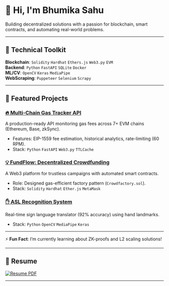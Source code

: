 # 👋 Hi, I'm Bhumika Sahu  
Building decentralized solutions with a passion for blockchain, smart contracts, and automating real-world problems.  

---

## 🔧 **Technical Toolkit**  
**Blockchain**: `Solidity` `Hardhat` `Ethers.js` `Web3.py` `EVM`  
**Backend**: `Python` `FastAPI` `SQLite` `Docker`  
**ML/CV**: `OpenCV` `Keras` `MediaPipe`  
**WebScraping**: `Puppeteer` `Selenium` `Scrapy`  

---

## 🚀 **Featured Projects**  

### [🔥 Multi-Chain Gas Tracker API](https://github.com/Bhumika987/Multi-Chain-Gas-Tracker-API)  
A production-ready API monitoring gas fees across 7+ EVM chains (Ethereum, Base, zkSync).  
- Features: EIP-1559 fee estimation, historical analytics, rate-limiting (60 RPM).  
- Stack: `Python` `FastAPI` `Web3.py` `TTLCache`  

### [💡 FundFlow: Decentralized Crowdfunding](https://github.com/Bhumika987/FundFlow)  
A Web3 platform for trustless campaigns with automated smart contracts.  
- Role: Designed gas-efficient factory pattern (`Crowdfactory.sol`).  
- Stack: `Solidity` `Hardhat` `Ether.js` `MetaMask`  

### [✋ ASL Recognition System](https://github.com/Bhumika987/ASL-Translator)  
Real-time sign language translator (92% accuracy) using hand landmarks.  
- Stack: `Python` `OpenCV` `MediaPipe` `Keras`
  
---

⚡ **Fun Fact**: I’m currently learning about ZK-proofs and L2 scaling solutions! 

---

## 📄 **Resume**  
[![Resume PDF](https://img.shields.io/badge/Download_Resume-%230A66C2?style=for-the-badge&logo=adobeacrobatreader)](https://github.com/Bhumika987/Bhumika987/raw/main/My_resume.Bhumika.pdf) 


---
 
